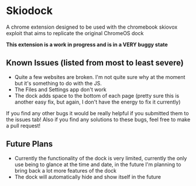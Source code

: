 # Skiodock
A chrome extension designed to be used with the chromebook skiovox exploit that aims to replicate the original ChromeOS dock

**This extension is a work in progress and is in a VERY buggy state**

## Known Issues (listed from most to least severe)
- Quite a few websites are broken. I'm not quite sure why at the moment but it's something to do with the JS.
- The Files and Settings app don't work
- The dock adds space to the bottom of each page (pretty sure this is another easy fix, but again, I don't have the energy to fix it currently)

If you find any other bugs it would be really helpful if you submitted them to the issues tab! Also if you find any solutions to these bugs, feel free to make a pull request!

## Future Plans
- Currently the functionality of the dock is very limited, currently the only use being to glance at the time and date, in the future I'm planning to bring back a lot more features of the dock
- The dock will automatically hide and show itself in the future

